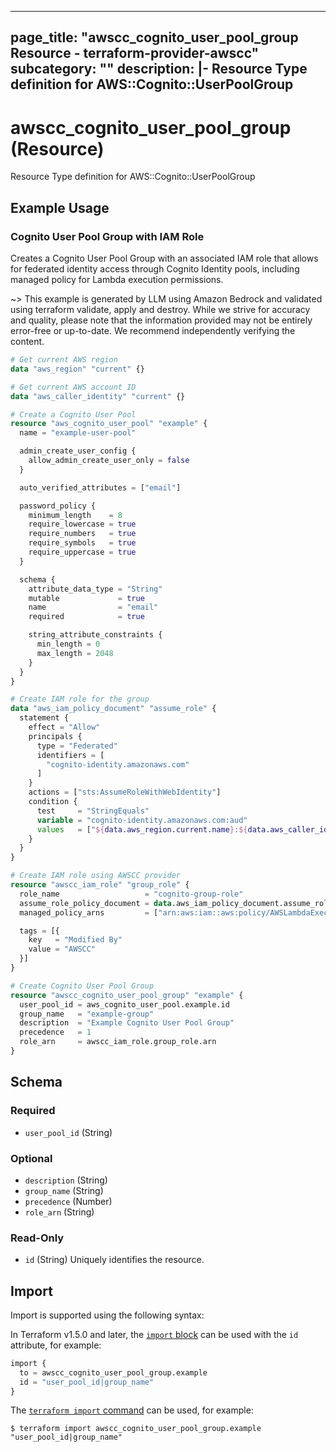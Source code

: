 
---
page_title: "awscc_cognito_user_pool_group Resource - terraform-provider-awscc"
subcategory: ""
description: |-
  Resource Type definition for AWS::Cognito::UserPoolGroup
---

# awscc_cognito_user_pool_group (Resource)

Resource Type definition for AWS::Cognito::UserPoolGroup

## Example Usage

### Cognito User Pool Group with IAM Role

Creates a Cognito User Pool Group with an associated IAM role that allows for federated identity access through Cognito Identity pools, including managed policy for Lambda execution permissions.

~> This example is generated by LLM using Amazon Bedrock and validated using terraform validate, apply and destroy. While we strive for accuracy and quality, please note that the information provided may not be entirely error-free or up-to-date. We recommend independently verifying the content.

```terraform
# Get current AWS region
data "aws_region" "current" {}

# Get current AWS account ID
data "aws_caller_identity" "current" {}

# Create a Cognito User Pool
resource "aws_cognito_user_pool" "example" {
  name = "example-user-pool"

  admin_create_user_config {
    allow_admin_create_user_only = false
  }

  auto_verified_attributes = ["email"]

  password_policy {
    minimum_length    = 8
    require_lowercase = true
    require_numbers   = true
    require_symbols   = true
    require_uppercase = true
  }

  schema {
    attribute_data_type = "String"
    mutable             = true
    name                = "email"
    required            = true

    string_attribute_constraints {
      min_length = 0
      max_length = 2048
    }
  }
}

# Create IAM role for the group
data "aws_iam_policy_document" "assume_role" {
  statement {
    effect = "Allow"
    principals {
      type = "Federated"
      identifiers = [
        "cognito-identity.amazonaws.com"
      ]
    }
    actions = ["sts:AssumeRoleWithWebIdentity"]
    condition {
      test     = "StringEquals"
      variable = "cognito-identity.amazonaws.com:aud"
      values   = ["${data.aws_region.current.name}:${data.aws_caller_identity.current.account_id}:identitypool/example"]
    }
  }
}

# Create IAM role using AWSCC provider
resource "awscc_iam_role" "group_role" {
  role_name                   = "cognito-group-role"
  assume_role_policy_document = data.aws_iam_policy_document.assume_role.json
  managed_policy_arns         = ["arn:aws:iam::aws:policy/AWSLambdaExecute"]

  tags = [{
    key   = "Modified By"
    value = "AWSCC"
  }]
}

# Create Cognito User Pool Group
resource "awscc_cognito_user_pool_group" "example" {
  user_pool_id = aws_cognito_user_pool.example.id
  group_name   = "example-group"
  description  = "Example Cognito User Pool Group"
  precedence   = 1
  role_arn     = awscc_iam_role.group_role.arn
}
```

<!-- schema generated by tfplugindocs -->
## Schema

### Required

- `user_pool_id` (String)

### Optional

- `description` (String)
- `group_name` (String)
- `precedence` (Number)
- `role_arn` (String)

### Read-Only

- `id` (String) Uniquely identifies the resource.

## Import

Import is supported using the following syntax:

In Terraform v1.5.0 and later, the [`import` block](https://developer.hashicorp.com/terraform/language/import) can be used with the `id` attribute, for example:

```terraform
import {
  to = awscc_cognito_user_pool_group.example
  id = "user_pool_id|group_name"
}
```

The [`terraform import` command](https://developer.hashicorp.com/terraform/cli/commands/import) can be used, for example:

```shell
$ terraform import awscc_cognito_user_pool_group.example "user_pool_id|group_name"
```
